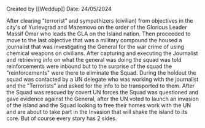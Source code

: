 Created by [[Weddup]]
Date: 24/05/2024

After clearing "terrorist" and sympathizers (civilian) from objectives in the city's of Yurievgrad and Mazemovo on the order of the Glorious Leader Massif Omar who leads the GLA on the Island nation. Then proceeded to move to the last objective that was a military compound the housed a journalist that was investigating the General for the war crime of using chemical weapons on civilians. After capturing and executing the Journalist and retrieving info on what the general was doing the squad was told reinforcements were inbound but to the surprise of the squad the "reinforcements" were there to eliminate the Squad. During the holdout the squad was contacted by a UN delegate who was working with the journalist and the "Terrorists" and asked for the info to be transported to them. After the Squad was rescued by covert UN forces the Squad was questioned and gave evidence against the General, after the UN voted to launch an invasion of the island and the Squad looking to free their homes work with the UN and are about to take part in the Invasion that will shake the island to its core. But of course every story has 2 sides.